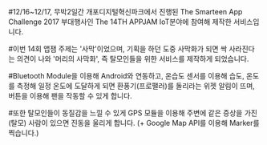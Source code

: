 #12/16~12/17, 무박2일간 개포디지털혁신파크에서 진행된 The Smarteen App Challenge 2017 부대행사인 The 14TH APPJAM IoT분야에 참여해 제작한 서비스입니다.

#이번 14회 앱잼 주제는 '사막'이었으며, 기획을 하던 도중 사막화가 되면 싹 사라진다는 의견이 나와 '머리의 사막화', 즉 탈모인들을 위한 서비스를 제작하게 되었습니다.

#Bluetooth Module을 이용해 Android와 연동하고, 온습도 센서를 이용해 습도, 온도를 측정해 일정 온도에 도달하게 되면 환풍기(프로팰러)를 돌리라는 위젯 알림이 뜨며, 버튼을 이용해 팬을 작동할 수 있게 합니다.

#또한 탈모인들이 동질감을 느낄 수 있게 GPS 모듈을 이용해 주변에 같은 증상을 가진(탈모) 사람이 있으면 진동을 울리게 합니다. (+ Google Map API를 이용해 Marker를 찍습니다.)

